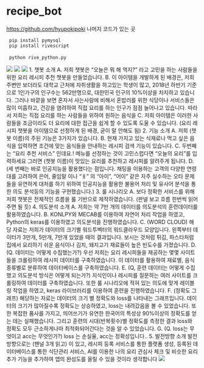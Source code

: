 # recipe_bot
<https://github.com/hyupokipoki>
나머지 코드가 있는 곳

<code> pip install pymysql</code></br>
<code> pip install rivescript </code></br>
<code> python rive_python.py</code>


<image src = "https://github.com/jinhalim/recipe_bot/blob/master/test_image.PNG">
<image src = "https://github.com/jinhalim/recipe_bot/blob/master/food_recipe%EA%B5%AC%ED%98%84.PNG">
  <image src = "https://github.com/jinhalim/recipe_bot/blob/master/big_category(%EC%9D%B4%ED%9B%84%20sub_id%EB%A5%BC%20recipe%20%EC%A0%91%EA%B7%BC%ED%95%98%EA%B2%8C%20%ED%95%A0%EA%B2%83).PNG">
1.	챗봇 소개
A.	저희 챗봇은 “오늘은 뭐 해 먹지?” 라고 고민을 하는 사람들을 위한 요리 레시피 추천 챗봇을 만들었습니다.
B.	이 아이템을 개발하게 된 배경은, 저희 주변만 보더라도 대학교 근처에 자취생활을 하고있는 학생이 많고, 2018년 하반기 기준으로 1인가구의 인구수는 562만명으로, 대한민국 인구의 10%이상을 차지하고 있습니다. 
그러나 바깥을 보면 혼자서 사는사람에 비해서 혼밥러를 위한 식당이나 서비스들은 많이 미흡하고, 건강을 염려하여 직접 요리를 하는 인구가 점점 늘어나고 있습니다.
따라서 저희는 직접 요리를 하는 사람들을 위하여 원하는 음식을 
C.	저희 아이템은 이러한 사람들을 조금이라도 더 요리에 대한 접근을 쉽게 할 수 있도록 도울 수 있습니다. (요리 레시피 챗봇을 아이템으로 선정하게 된 배경, 굳이 말 안해도 됨) 
2.	기능 소개
A.	저희 (챗봇 이름)의 주된 기능은 3가지가 있습니다. 
B.	현재 가지고 있는 식재료나 먹고 싶은 음식을 입력하면 조건에 맞는 음식들을 안내하는 레시피 검색 기능이 있습니다.
C.	두번쩨는 “요리 추천 서비스” 인데요.! 메뉴를 선정하는 것이 고민스럽다면 “오늘의 요리”를 입력하세요 그러면 (챗봇 이름)이 맛있는 요리를 추천하고 레시피를 알려주게 됩니다.
D.	(세 번째는 바로 인공지능을 활용했다는 점입니다. 채팅을 이용하는 고객의 다양한 연령대를 고려하여 은어, 줄임말 이나 “ㅐ” 의 “아이”, “어이” 같은 자주 실수하는 오타 문제들을 유연하게 대처를 하기 위하여 인공지능을 활용한 불용어 처리 및 유사어 분석을 통한 의도 분석등의 기능을 구현했습니다.)
3.	룰 시나리오
A.	보다 정확한 서비스를 위해 저희 챗봇은 전체적인 흐름을 룰 기반으로 제작하였습니다. (판넬 보고 흐름 한번씩 읽어주면 될 듯)
4.	의도분석 소개
A.	저희는 약 7만 개의 데이터를 의도분석의 훈련데이터를 활용하였습니다.
B.	KONLPY와 MECAB를 이용하여 자연어 처리 작업을 하였고, Python의 keras를 이용하였고 의도분석을 진행하였습니다.
C.	(WORD CLOUD) 해당 자료는 저희가 데이터의 크기별 워드투벡터의 워드클라우드 모양입니다. 왼쪽부터 데이터가 3만개, 5만개, 7만개 있었을 때의 결과입니다. 보시는 것처럼 튀김, 파스타처럼 집에서 요리하기 쉬운 음식이나 김치, 돼지고기 재료들이 높은 빈도수를 가졌습니다.
D.	(Q. 데이터는 어떻게 수집했는가?) 우선 저희는 요리 레시피들을 제공하는 몇몇 사이트들을 크롤링하여 레시피 데이터를 구축하였습니다. 이 데이터를 활용하여 재료별, 음식 종류별로 분류하여 데이터베이스를 구축하였습니다.
E.	(Q, 훈련 데이터는 어떻게 수집했고 의도분석 방식은 어떻게 되는가?) 지식인이나 레시피를 질문하는 여러 사이트를 크롤링하여 데이터를 구축하였습니다. 또한 룰 시나리오에 적혀 있는 의도에 맞게 레이블링 작업을 하였고, keras 라이브러리를 이용하여 훈련을 진행하였습니다.
F.	(정확도 그래프) 해당하는 자료는 데이터의 크기 별 정확도와 loss를 나타내는 그래프입니다. 데이터의 크기가 많아질수록 정확도는 상승하였고, loss는 내려갔음을 볼 수 있었습니다. 또한 복잡한 품사를 가지고, 띄어쓰기가 유연한 한국어의 특성상 90%이상의 정확도를 얻는 데는 실패했습니다.
그리고 훈련의 시대(반복횟수)별 정확도를 측정한 결과 loss와 정확도 모두 근소하게나마 최적화되어간다는 것을 알 수 있었습니다.
G.	(Q. loss는 무엇이고 acc는 무엇인가?) loss 는 손실율, acc는 정확성입니다..
5.	발전방향 소개
발전 방향으로는 (팬널 3개 읽고) 이 있고, 레시피 등록 서비스를 통한 플랫폼 생성, 등록된 데이터베이스를 통한 식단관리 서비스, AI를 이용한 나의 요리 관심사 체크 및 비슷한 요리 추가 기능을 추가하여 앱의 완성도를 올릴 수 있을 것이라 생각합니다

<image src = "https://github.com/jinhalim/recipe_bot/blob/master/capstone_image/%EA%B0%80%EC%9D%B4%EB%93%9C%EB%B6%81.png">
  
  
